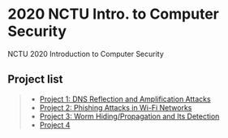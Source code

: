 # 2020 NCTU Intro. to Computer Security
NCTU 2020 Introduction to Computer Security

## Project list
>* [Project 1: DNS Reflection and Amplification Attacks](ics-project/Project1)
>* [Project 2: Phishing Attacks in Wi-Fi Networks](ics-project/Project%202)
>* [Project 3: Worm Hiding/Propagation and Its Detection](ics-project/Project3)
>* [Project 4](ics-project/Project%204)
